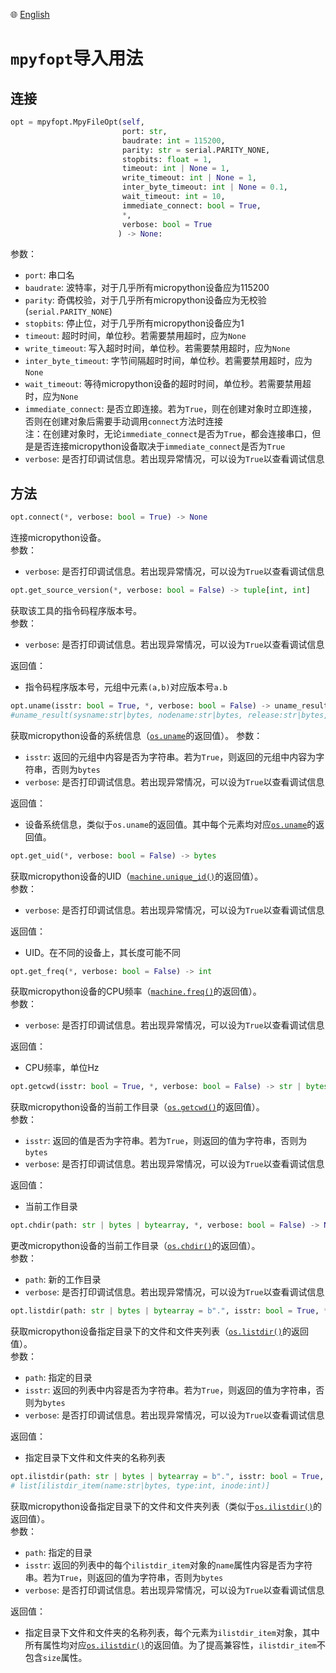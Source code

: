 🌐 [English]("./import_usage.md")
# `mpyfopt`导入用法
## 连接
```python
opt = mpyfopt.MpyFileOpt(self, 
                         port: str, 
                         baudrate: int = 115200, 
                         parity: str = serial.PARITY_NONE, 
                         stopbits: float = 1, 
                         timeout: int | None = 1, 
                         write_timeout: int | None = 1,
                         inter_byte_timeout: int | None = 0.1,
                         wait_timeout: int = 10,
                         immediate_connect: bool = True,
                         *,
                         verbose: bool = True
                        ) -> None:
```
参数：
- `port`: 串口名
- `baudrate`: 波特率，对于几乎所有micropython设备应为115200
- `parity`: 奇偶校验，对于几乎所有micropython设备应为无校验(`serial.PARITY_NONE`)
- `stopbits`: 停止位，对于几乎所有micropython设备应为1
- `timeout`: 超时时间，单位秒。若需要禁用超时，应为`None`
- `write_timeout`: 写入超时时间，单位秒。若需要禁用超时，应为`None`
- `inter_byte_timeout`: 字节间隔超时时间，单位秒。若需要禁用超时，应为`None`
- `wait_timeout`: 等待micropython设备的超时时间，单位秒。若需要禁用超时，应为`None`
- `immediate_connect`: 是否立即连接。若为`True`，则在创建对象时立即连接，否则在创建对象后需要手动调用`connect`方法时连接  
注：在创建对象时，无论`immediate_connect`是否为`True`，都会连接串口，但是是否连接micropython设备取决于`immediate_connect`是否为`True`
- `verbose`: 是否打印调试信息。若出现异常情况，可以设为`True`以查看调试信息

## 方法
```python
opt.connect(*, verbose: bool = True) -> None
```
连接micropython设备。  
参数：
- `verbose`: 是否打印调试信息。若出现异常情况，可以设为`True`以查看调试信息

```python
opt.get_source_version(*, verbose: bool = False) -> tuple[int, int]
```
获取该工具的指令码程序版本号。  
参数：
- `verbose`: 是否打印调试信息。若出现异常情况，可以设为`True`以查看调试信息

返回值：
- 指令码程序版本号，元组中元素`(a,b)`对应版本号`a.b`

```python
opt.uname(isstr: bool = True, *, verbose: bool = False) -> uname_result
#uname_result(sysname:str|bytes, nodename:str|bytes, release:str|bytes, version:str|bytes, machine:str|bytes)
```
获取micropython设备的系统信息（[`os.uname`](https://docs.micropython.org/en/latest/library/os.html#os.uname)的返回值）。
参数：
- `isstr`: 返回的元组中内容是否为字符串。若为`True`，则返回的元组中内容为字符串，否则为`bytes`
- `verbose`: 是否打印调试信息。若出现异常情况，可以设为`True`以查看调试信息

返回值：
- 设备系统信息，类似于`os.uname`的返回值。其中每个元素均对应[`os.uname`](https://docs.micropython.org/en/latest/library/os.html#os.uname)的返回值。

```python
opt.get_uid(*, verbose: bool = False) -> bytes
```
获取micropython设备的UID（[`machine.unique_id()`](https://docs.micropython.org/en/latest/library/machine.html#machine.unique_id)的返回值）。  
参数：
- `verbose`: 是否打印调试信息。若出现异常情况，可以设为`True`以查看调试信息

返回值：
- UID。在不同的设备上，其长度可能不同

```python
opt.get_freq(*, verbose: bool = False) -> int
```
获取micropython设备的CPU频率（[`machine.freq()`](https://docs.micropython.org/en/latest/library/machine.html#machine.freq)的返回值）。  
参数：
- `verbose`: 是否打印调试信息。若出现异常情况，可以设为`True`以查看调试信息

返回值：
- CPU频率，单位Hz

```python
opt.getcwd(isstr: bool = True, *, verbose: bool = False) -> str | bytes
```
获取micropython设备的当前工作目录（[`os.getcwd()`](https://docs.micropython.org/en/latest/library/os.html#os.getcwd)的返回值）。  
参数：
- `isstr`: 返回的值是否为字符串。若为`True`，则返回的值为字符串，否则为`bytes`
- `verbose`: 是否打印调试信息。若出现异常情况，可以设为`True`以查看调试信息

返回值：
- 当前工作目录

```python
opt.chdir(path: str | bytes | bytearray, *, verbose: bool = False) -> None
```
更改micropython设备的当前工作目录（[`os.chdir()`](https://docs.micropython.org/en/latest/library/os.html#os.chdir)的返回值）。  
参数：
- `path`: 新的工作目录
- `verbose`: 是否打印调试信息。若出现异常情况，可以设为`True`以查看调试信息

```python
opt.listdir(path: str | bytes | bytearray = b".", isstr: bool = True, *, verbose: bool = False) -> list[str | bytes]
```
获取micropython设备指定目录下的文件和文件夹列表（[`os.listdir()`](https://docs.micropython.org/en/latest/library/os.html#os.listdir)的返回值）。  
参数：
- `path`: 指定的目录
- `isstr`: 返回的列表中内容是否为字符串。若为`True`，则返回的值为字符串，否则为`bytes`
- `verbose`: 是否打印调试信息。若出现异常情况，可以设为`True`以查看调试信息

返回值：
- 指定目录下文件和文件夹的名称列表

```python
opt.ilistdir(path: str | bytes | bytearray = b".", isstr: bool = True, *, verbose: bool = False) -> list[ilistdir_item]
# list[ilistdir_item(name:str|bytes, type:int, inode:int)]
```
获取micropython设备指定目录下的文件和文件夹列表（类似于[`os.ilistdir()`](https://docs.micropython.org/en/latest/library/os.html#os.ilistdir)的返回值）。  
参数：
- `path`: 指定的目录
- `isstr`: 返回的列表中的每个`ilistdir_item`对象的`name`属性内容是否为字符串。若为`True`，则返回的值为字符串，否则为`bytes`
- `verbose`: 是否打印调试信息。若出现异常情况，可以设为`True`以查看调试信息

返回值：
- 指定目录下文件和文件夹的名称列表，每个元素为`ilistdir_item`对象，其中所有属性均对应[`os.ilistdir()`](https://docs.micropython.org/en/latest/library/os.html#os.ilistdir)的返回值。为了提高兼容性，`ilistdir_item`不包含`size`属性。